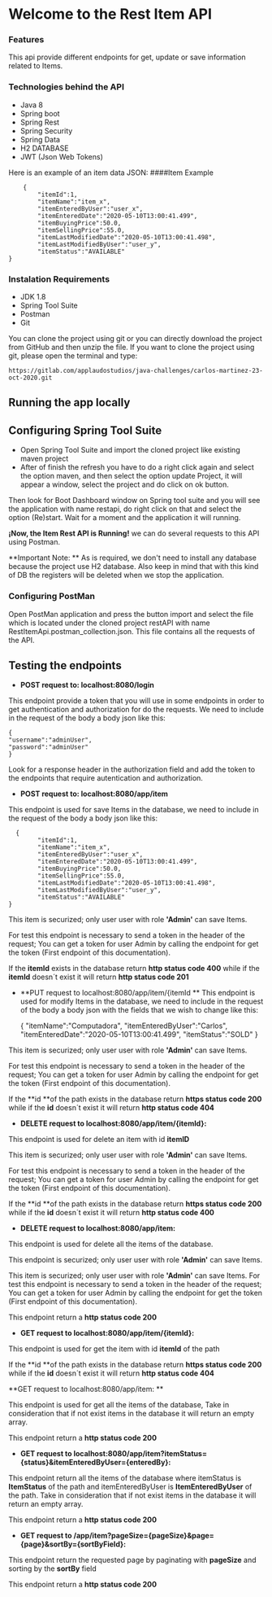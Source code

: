 # **Welcome to the Rest Item API**
### Features
This api provide different endpoints for get, update or save information related to Items.
### Technologies behind the API
- Java 8
- Spring boot
- Spring Rest
- Spring Security
- Spring Data
- H2 DATABASE
- JWT (Json Web Tokens)

Here is an example of an item data JSON:
####Item Example

        {
            "itemId":1,
            "itemName":"item_x",
            "itemEnteredByUser":"user_x",
            "itemEnteredDate":"2020-05-10T13:00:41.499",
            "itemBuyingPrice":50.0,
            "itemSellingPrice":55.0,
            "itemLastModifiedDate":"2020-05-10T13:00:41.498",
            "itemLastModifiedByUser":"user_y",
            "itemStatus":"AVAILABLE"
    }

###  Instalation Requirements
- JDK 1.8
- Spring Tool Suite
- Postman
- Git

You can clone the project using git or you can directly download the project from GitHub and then unzip the file. If you want to clone the project using git, please open the terminal and type:

`https://gitlab.com/applaudostudios/java-challenges/carlos-martinez-23-oct-2020.git`
## Running the app locally
## Configuring Spring Tool Suite
- Open Spring Tool Suite and import the cloned project like existing maven project
- After of finish the refresh you have to do a right click again and select the option maven, and then select the option update Project, it will appear a window, select the project and do click on ok button. 

Then look for Boot Dashboard window on Spring tool suite and you will see the application with name restapi, do right click on that and select the option (Re)start. Wait for a moment and the application it will running.

**¡Now, the Item Rest API is Running!**  we can do several requests to this API using Postman.

**Important Note: ** As is required, we don't need to install any database because the project use H2 database. Also keep in mind that with this kind of DB the registers will be deleted when we stop the application.

### Configuring PostMan 
Open PostMan application and press the button import and select the file which is located under the cloned project restAPI with name RestItemApi.postman_collection.json. This file contains all the requests of the API.

## Testing the endpoints

- **POST request to: localhost:8080/login**

This endpoint provide a token that you will use in some endpoints in order to get authentication and authorization for do the requests. We need to include in the request of  the body  a body json like this:

    {
    "username":"adminUser",
    "password":"adminUser"
    }

Look for a response header in the authorization field and add the token to the endpoints that require autentication and authorization.

- **POST request to: localhost:8080/app/item** 

This endpoint is used for save Items in the database, we need to include in the request of  the body  a body json like this:

      {
            "itemId":1,
            "itemName":"item_x",
            "itemEnteredByUser":"user_x",
            "itemEnteredDate":"2020-05-10T13:00:41.499",
            "itemBuyingPrice":50.0,
            "itemSellingPrice":55.0,
            "itemLastModifiedDate":"2020-05-10T13:00:41.498",
            "itemLastModifiedByUser":"user_y",
            "itemStatus":"AVAILABLE"
    }

This item is securized; only user user with role **'Admin'** can save Items.

For test this endpoint is necessary to send a token in the header of the request; You can get a token for user Admin by calling the endpoint  for get the token (First endpoint of this documentation).

If the **itemId** exists in the database return **http status code 400** while if the **itemId** doesn´t exist it will return **http status code 201**

- **PUT request to localhost:8080/app/item/{itemId **
This endpoint is used for modify Items in the database, we need to include in the request of  the body  a body json with the fields that we wish to change like this:

    {
            "itemName":"Computadora",
            "itemEnteredByUser":"Carlos",
            "itemEnteredDate":"2020-05-10T13:00:41.499",
            "itemStatus":"SOLD"
    }

This item is securized; only user user with role **'Admin'** can save Items.

For test this endpoint is necessary to send a token in the header of the request; You can get a token for user Admin by calling the endpoint  for get the token (First endpoint of this documentation).

If the **id **of the path exists in the database return **https status code 200** while if the **id** doesn´t exist it will return **http status code 404**

- **DELETE request to localhost:8080/app/item/{itemId}:**

This endpoint is used for delete an item with id **itemID**

This item is securized; only user user with role **'Admin'** can save Items.

For test this endpoint is necessary to send a token in the header of the request; You can get a token for user Admin by calling the endpoint  for get the token (First endpoint of this documentation).

If the **id **of the path exists in the database return **https status code 200** while if the **id** doesn´t exist it will return **http status code 400**

- **DELETE request to localhost:8080/app/item:**

This endpoint is used for delete all the items of the database.

This endpoint is securized; only user user with role **'Admin'** can save Items.

This item is securized; only user user with role **'Admin'** can save Items.
For test this endpoint is necessary to send a token in the header of the request; You can get a token for user Admin by calling the endpoint  for get the token (First endpoint of this documentation).

This endpoint return a **http status code 200**

- **GET request to localhost:8080/app/item/{itemId}:**

This endpoint is used for get the item with id **itemId** of the path

If the **id **of the path exists in the database return **https status code 200** while if the **id** doesn´t exist it will return **http status code 404**

**GET request to localhost:8080/app/item: **

This endpoint is used for get all the items of the database, Take in consideration that if not exist items in the database it will return an empty array.

This endpoint return a **http status code 200**

- **GET request to localhost:8080/app/item?itemStatus={status}&itemEnteredByUser={enteredBy}:**

This endpoint return all the items of the database where itemStatus is **ItemStatus** of the path and itemEnteredByUser is **ItemEnteredByUser** of the path. Take in consideration that if not exist items in the database it will return an empty array.

This endpoint return a **http status code 200**

- **GET request to /app/item?pageSize={pageSize}&page={page}&sortBy={sortByField}:**

This endpoint return  the requested page by paginating with **pageSize** and sorting by the **sortBy** field

This endpoint return a **http status code 200**













